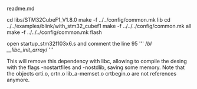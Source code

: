 readme.md

cd libs/STM32CubeF1_V1.8.0
make -f ../../config/common.mk lib
cd ../../examples/blink/with_stm32_cubef1
make -f ../../../config/common.mk all
make -f ../../../config/common.mk flash

open startup_stm32f103x6.s and comment the line 95
'''
/*bl __libc_init_array*/
'''

This will remove this dependency with libc, allowing to compile the desing with the flags -nostartfiles and -nostdlib,
saving some memory. Note that the objects crti.o, crtn.o lib_a-memset.o crtbegin.o are not references anymore.


